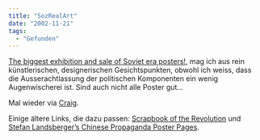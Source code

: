 ```yaml
---
title: "SozRealArt"
date: "2002-11-21"
tags:
  - "Gefunden"
---
```


[The biggest exhibition and sale of Soviet era posters!](http://www.redavantgarde.com/index.htm "Welcome to Red-Avant-Garde! The biggest exhibition and sale of Soviet era posters!"), mag ich aus rein künstlerischen, designerischen Gesichtspunkten, obwohl ich weiss, dass die Ausserachtlassung der politischen Komponenten ein wenig Augenwischerei ist. Sind auch nicht alle Poster gut…

Mal wieder via [Craig](https://web.archive.org/web/20030718185445/http://booknotes.weblogs.com/2002/11/21#propaganda).

Einige ältere Links, die dazu passen: [Scrapbook of the Revolution](https://web.archive.org/web/20030718185445/http://media.mmm.edu/scrapbook/) und [Stefan Landsberger’s Chinese Propaganda Poster Pages](https://web.archive.org/web/20030718185445/http://www.iisg.nl/~landsberger/).
